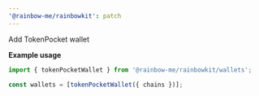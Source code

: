 ```yaml
---
'@rainbow-me/rainbowkit': patch
---
```


Add TokenPocket wallet

**Example usage**

```ts
import { tokenPocketWallet } from '@rainbow-me/rainbowkit/wallets';

const wallets = [tokenPocketWallet({ chains })];
```
